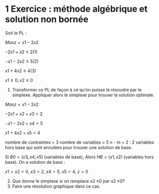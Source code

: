 # 1 Exercice : méthode algébrique et solution non bornée
Soit le PL :

$Max z = x1 - 2x2$

$−2x1 + x2 ≤2 (1)$

$−x1 - 2x2 ≤5 (2)$

$x1 +4x2 ≤4 (3)$

$x1 ≥0; x2 ≤0$

1. Transformer ce PL de façon à ce qu’on puisse le résoudre par le simplexe. Appliquer alors le simplexe pour trouver la solution optimale.

$Max z = x1 - 2x2$


$−2x1 + x2 + x3 = 2$

$−x1 - 2x2 + x4 = 5$

$x1 +4x2 + x5 = 4$

nombre de contraintes = 3
nombre de variables = 5
n - m = 2 : 2 variables hors base qui sont annulées pour trouver une solution de base.

Si $B0 = (x3, x4, x5)$ (variables de base),
Alors $HB = (x1, x2)$ (variables hors base).
On a solution de base : 

$x1 = x2 = 0$, $x3 = 2$, $x4 = 5$, $x5 = 4$, $z = 0$



2. Que donne le simplexe si on remplace x2 ≤0 par x2 ≥0?
3. Faire une résolution graphique dans ce cas.

